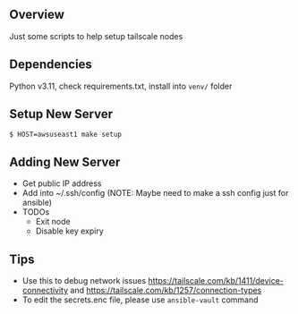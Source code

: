 Overview
--------
Just some scripts to help setup tailscale nodes

Dependencies
------------
Python v3.11, check requirements.txt, install into `venv/` folder

Setup New Server
----------------
```
$ HOST=awsuseast1 make setup
```

Adding New Server
-----------------
 - Get public IP address
 - Add into ~/.ssh/config (NOTE: Maybe need to make a ssh config just for ansible)
 - TODOs
   - Exit node
   - Disable key expiry

Tips
----
 - Use this to debug network issues https://tailscale.com/kb/1411/device-connectivity and https://tailscale.com/kb/1257/connection-types
 - To edit the secrets.enc file, please use `ansible-vault` command
